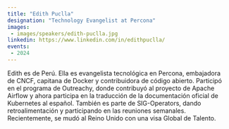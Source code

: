 ```yaml
---
title: "Edith Puclla"
designation: "Technology Evangelist at Percona"
images:
 - images/speakers/edith-puclla.jpg
linkedin: https://www.linkedin.com/in/edithpuclla/
events:
 - 2024
---
```


Edith es de Perú. Ella es evangelista tecnológica en Percona, embajadora de CNCF, capitana de Docker y contribuidora de código abierto. Participó en el programa de Outreachy, donde contribuyó al proyecto de Apache Airflow y ahora participa en la traducción de la documentación oficial de Kubernetes al español. También es parte de SIG-Operators, dando retroalimentación y participando en las reuniones semanales. Recientemente, se mudó al Reino Unido con una visa Global de Talento.